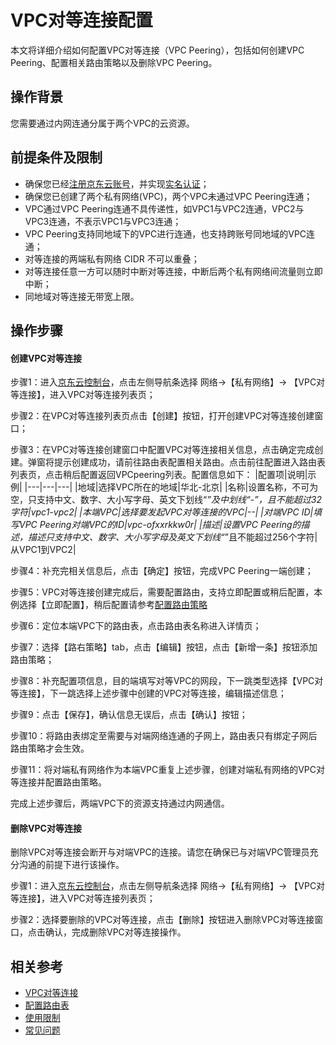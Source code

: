 # VPC对等连接配置

本文将详细介绍如何配置VPC对等连接（VPC Peering），包括如何创建VPC Peering、配置相关路由策略以及删除VPC Peering。

## 操作背景

您需要通过内网连通分属于两个VPC的云资源。

## 前提条件及限制

- 确保您已经[注册京东云账号](https://user.jdcloud.com/register?returnUrl=https%3A%2F%2Fwww.jdcloud.com%2F)，并实现[实名认证](https://docs.jdcloud.com/cn/real-name-verification/introduction)；
- 确保您已创建了两个私有网络(VPC)，两个VPC未通过VPC Peering连通；
- VPC通过VPC Peering连通不具传递性，如VPC1与VPC2连通，VPC2与VPC3连通，不表示VPC1与VPC3连通；
- VPC Peering支持同地域下的VPC进行连通，也支持跨账号同地域的VPC连通；
- 对等连接的两端私有网络 CIDR 不可以重叠；
- 对等连接任意一方可以随时中断对等连接，中断后两个私有网络间流量则立即中断；
- 同地域对等连接无带宽上限。

## **操作步骤**

#### **创建VPC对等连接**

步骤1：进入[京东云控制台](https://console.jdcloud.com/overview)，点击左侧导航条选择 网络->【私有网络】-> 【VPC对等连接】，进入VPC对等连接列表页；

步骤2：在VPC对等连接列表页点击【创建】按钮，打开创建VPC对等连接创建窗口；

步骤3：在VPC对等连接创建窗口中配置VPC对等连接相关信息，点击确定完成创建。弹窗将提示创建成功，请前往路由表配置相关路由。点击前往配置进入路由表列表页，点击稍后配置返回VPCpeering列表。配置信息如下：
|配置项|说明|示例|
|---|---|---|
|地域|选择VPC所在的地域|华北-北京|
|名称|设置名称，不可为空，只支持中文、数字、大小写字母、英文下划线“_”及中划线“-”，且不能超过32字符|vpc1-vpc2|
|本端VPC|选择要发起VPC对等连接的VPC|--| 
|对端VPC ID|填写VPC Peering对端VPC的ID|vpc-ofxxrkkw0r|
|描述|设置VPC Peering的描述，描述只支持中文、数字、大小写字母及英文下划线“_”且不能超过256个字符|从VPC1到VPC2|

步骤4：补充完相关信息后，点击【确定】按钮，完成VPC Peering一端创建；

步骤5：VPC对等连接创建完成后，需要配置路由，支持立即配置或稍后配置，本例选择【立即配置】，稍后配置请参考[配置路由策略](route-table-configuration#user-content-2)

步骤6：定位本端VPC下的路由表，点击路由表名称进入详情页；

步骤7：选择【路右策略】tab，点击【编辑】按钮，点击【新增一条】按钮添加路由策略；

步骤8：补充配置项信息，目的端填写对等VPC的网段，下一跳类型选择【VPC对等连接】，下一跳选择上述步骤中创建的VPC对等连接，编辑描述信息；

步骤9：点击【保存】，确认信息无误后，点击【确认】按钮；

步骤10：将路由表绑定至需要与对端网络连通的子网上，路由表只有绑定子网后路由策略才会生效。

步骤11：将对端私有网络作为本端VPC重复上述步骤，创建对端私有网络的VPC对等连接并配置路由策略。

完成上述步骤后，两端VPC下的资源支持通过内网通信。



#### 删除VPC对等连接

删除VPC对等连接会断开与对端VPC的连接。请您在确保已与对端VPC管理员充分沟通的前提下进行该操作。

步骤1：进入[京东云控制台](https://console.jdcloud.com/overview)，点击左侧导航条选择 网络->【私有网络】-> 【VPC对等连接】，进入VPC对等连接列表页；

步骤2：选择要删除的VPC对等连接，点击【删除】按钮进入删除VPC对等连接窗口，点击确认，完成删除VPC对等连接操作。

## 相关参考

- [VPC对等连接](../Introduction/Features/VPC-Peering-Features.md)
- [配置路由表](Route-Table-Configuration.md)
- [使用限制](..//Introduction/Restrictions.md)
- [常见问题](../FAQ/FAQ.md)
